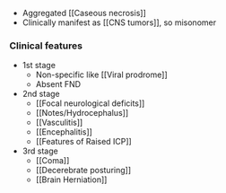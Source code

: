 - Aggregated [[Caseous necrosis]] 
- Clinically manifest as [[CNS tumors]], so misonomer
### Clinical features
- 1st stage
	- Non-specific like [[Viral prodrome]] 
	- Absent FND
- 2nd stage
	- [[Focal neurological deficits]] 
	- [[Notes/Hydrocephalus]]
	- [[Vasculitis]]
	- [[Encephalitis]]
	- [[Features of Raised ICP]]
- 3rd stage
	- [[Coma]]
	- [[Decerebrate posturing]]
	- [[Brain Herniation]] 
